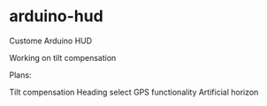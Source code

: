 # arduino-hud
Custome Arduino HUD

Working on tilt compensation

Plans:

Tilt compensation
Heading select
GPS functionality
Artificial horizon
